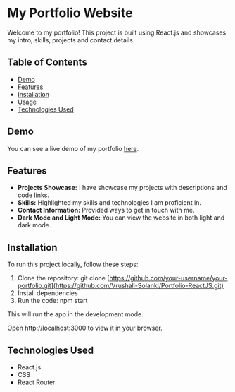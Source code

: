 # My Portfolio Website

Welcome to my portfolio! This project is built using React.js and showcases my intro, skills, projects and contact details.

## Table of Contents

- [Demo](#demo)
- [Features](#features)
- [Installation](#installation)
- [Usage](#usage)
- [Technologies Used](#technologies-used)

## Demo

You can see a live demo of my portfolio [here](https://vrushalisolanki.netlify.app/).

## Features

- **Projects Showcase:** I have showcase my projects with descriptions and code links.
- **Skills:** Highlighted my skills and technologies I am proficient in.
- **Contact Information:** Provided ways to get in touch with me.
- **Dark Mode and Light Mode:** You can view the website in both light and dark mode.

## Installation

To run this project locally, follow these steps:

1. Clone the repository: git clone [https://github.com/your-username/your-portfolio.git](https://github.com/Vrushali-Solanki/Portfolio-ReactJS.git)
2. Install dependencies
3. Run the code: npm start

This will run the app in the development mode.

Open http://localhost:3000 to view it in your browser.

## Technologies Used
- React.js
- CSS
- React Router
